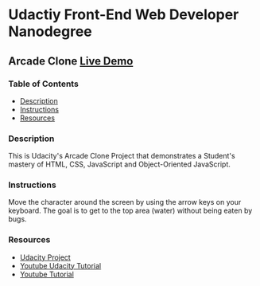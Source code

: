 Udactiy Front-End Web Developer Nanodegree
===============================

## Arcade Clone [**Live Demo**](https://denni5lin.github.io/fend-arcade-game/)

### Table of Contents

* [Description](#Description)
* [Instructions](#Instructions)
* [Resources](#Resources)

### Description

This is Udacity's Arcade Clone Project that demonstrates a Student's mastery of HTML, CSS, JavaScript and  Object-Oriented JavaScript.

### Instructions

Move the character around the screen by using the arrow keys on your keyboard. The goal is to get to the top area (water) without being eaten by bugs.

### Resources

* [Udacity Project](https://github.com/udacity/frontend-nanodegree-arcade-game)
* [Youtube Udacity Tutorial](https://www.youtube.com/playlist?list=PLdUdGSe4kmWbEQDQ2g8A0zPx1EM9DJZpp)
* [Youtube Tutorial](https://www.youtube.com/watch?v=7PHhRrjgTDA)